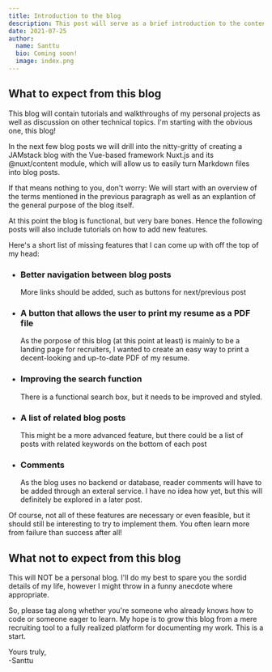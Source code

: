 ```yaml
---
title: Introduction to the blog
description: This post will serve as a brief introduction to the content and purpose of this blog
date: 2021-07-25
author:
  name: Santtu
  bio: Coming soon!
  image: index.png
---
```


## What to expect from this blog

This blog will contain tutorials and walkthroughs of my personal projects as well as discussion on other technical topics. I'm starting with the obvious one, this blog!

In the next few blog posts we will drill into the nitty-gritty of creating a JAMstack blog with the Vue-based framework Nuxt.js and its @nuxt/content module, which will allow us to easily turn Markdown files into blog posts.

If that means nothing to you, don't worry: We will start with an overview of the terms mentioned in the previous paragraph as well as an explantion of the general purpose of the blog itself.

At this point the blog is functional, but very bare bones. Hence the following posts will also include tutorials on how to add new features.

Here's a short list of missing features that I can come up with off the top of my head:
* ### Better navigation between blog posts  
  More links should be added, such as buttons for next/previous post  
* ### A button that allows the user to print my resume as a PDF file  
  As the porpose of this blog (at this point at least) is mainly to be a landing page for recruiters, I wanted to create an easy way to print a decent-looking and up-to-date PDF of my resume.  
* ### Improving the search function  
  There is a functional search box, but it needs to be improved and styled.  
* ### A list of related blog posts  
  This might be a more advanced feature, but there could be a list of posts with related keywords on the bottom of each post
* ### Comments  
  As the blog uses no backend or database, reader comments will have to be added through an exteral service. I have no idea how yet, but this will definitely be explored in a later post.

Of course, not all of these features are necessary or even feasible, but it should still be interesting to try to implement them. You often learn more from failure than success after all!

## What not to expect from this blog

This will NOT be a personal blog. I'll do my best to spare you the sordid details of my life, however I might throw in a funny anecdote where appropriate.

So, please tag along whether you're someone who already knows how to code or someone eager to learn. My hope is to grow this blog from a mere recruiting tool to a fully realized platform for documenting my work. This is a start.

Yours truly,  
-Santtu

